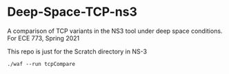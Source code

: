# Deep-Space-TCP-ns3
A comparison of TCP variants in the NS3 tool under deep space conditions. For ECE 773, Spring 2021

This repo is just for the Scratch directory in NS-3

`./waf --run tcpCompare`
